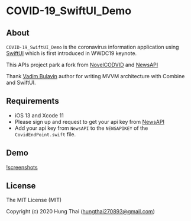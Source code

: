# COVID-19_SwiftUI_Demo

## About

`COVID-19_SwiftUI_Demo` is the coronavirus information application using [SwiftUI](https://developer.apple.com/xcode/swiftui) which is first introduced in WWDC19 keynote. 

This APIs project park a fork from [NovelCODVID](https://github.com/NovelCOVID/API) and [NewsAPI](https://newsapi.org/)

Thank [Vadim Bulavin](https://www.vadimbulavin.com/modern-mvvm-ios-app-architecture-with-combine-and-swiftui/) author for writing MVVM architecture with Combine and SwiftUI.

## Requirements
* iOS 13 and Xcode 11
* Please sign up and request to get your api key from [NewsAPI](https://newsapi.org/)
* Add your api key from `NewsAPI` to the `NEWSAPIKEY` of the `CovidEndPoint.swift` file.

## Demo

[!screenshots](https://github.com/Joker462/COVID-19_SwiftUI_Demo/blob/master/example.png)

## License

The MIT License (MIT)

Copyright (c) 2020 Hung Thai (hungthai270893@gmail.com)

